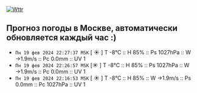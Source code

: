 [![Wttr](https://github.com/k03mad/action-weather/actions/workflows/wttr.yml/badge.svg)](https://github.com/k03mad/action-weather/actions/workflows/wttr.yml)
## Прогноз погоды в Москве, автоматически обновляется каждый час :)
- `Пн 19 фев 2024 22:27:37 MSK` [ ☀️  ] T -8°C :: H 85% :: Ps 1027hPa :: W →1.9m/s :: Pc 0.0mm :: UV 1
- `Пн 19 фев 2024 22:26:57 MSK` [☀️  ] T -8°C :: H 85% :: Ps 1027hPa :: W →1.9m/s :: Pc 0.0mm :: UV 1
- `Пн 19 фев 2024 22:16:53 MSK` [ ☀️ ] T -8°C :: H 85% :: W →1.9m/s :: Ps 0.0mm :: Pc 1027hPa :: UV 1

